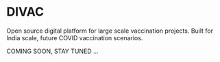 # DIVAC
Open source digital platform for large scale vaccination projects. Built for India scale, future COVID vaccination scenarios.

COMING SOON, STAY TUNED ...
